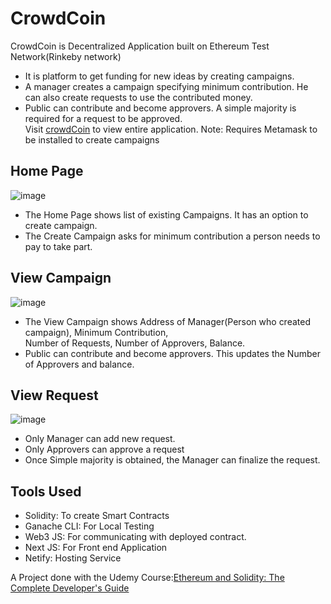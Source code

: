 # CrowdCoin
CrowdCoin is Decentralized Application built on Ethereum Test Network(Rinkeby network)<br>
* It is platform to get funding for new ideas by creating campaigns.<br>
* A manager creates a campaign specifying minimum contribution. He can also create requests to use the contributed money.<br>
* Public can contribute and become approvers. A simple majority is required for a request to be approved.<br>
Visit [crowdCoin](https://crowdsourcecoin.netlify.app/) to view entire application.
Note: Requires Metamask to be installed to create campaigns

## Home Page
![image](https://user-images.githubusercontent.com/97080149/170812214-6d72d885-427c-4ed7-afb1-8f5ebf0a0efe.png)
* The Home Page shows list of existing Campaigns. It has an option to create campaign.<br>
* The Create Campaign asks for minimum contribution a person needs to pay to take part.<br>

## View Campaign
![image](https://user-images.githubusercontent.com/97080149/170811751-893e0012-2147-4b55-9122-781d51576908.png)
* The View Campaign shows Address of Manager(Person who created campaign), Minimum Contribution,<br>
Number of Requests, Number of Approvers, Balance.<br>
* Public can contribute and become approvers. This updates the Number of Approvers and balance.
## View Request
![image](https://user-images.githubusercontent.com/97080149/170813020-65b8789e-4b6e-4b6a-810e-06306c83a508.png)
* Only Manager can add new request.
* Only Approvers can approve a request
* Once Simple majority is obtained, the Manager can finalize the request.

## Tools Used
* Solidity: To create Smart Contracts
* Ganache CLI: For Local Testing
* Web3 JS: For communicating with deployed contract.
* Next JS: For Front end Application
* Netify: Hosting Service

A Project done with the Udemy Course:[Ethereum and Solidity: The Complete Developer's Guide](https://www.udemy.com/course/ethereum-and-solidity-the-complete-developers-guide/)


